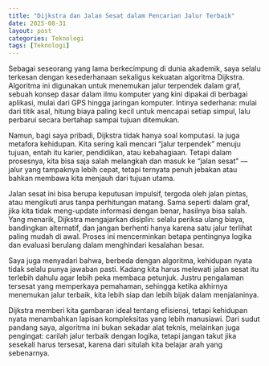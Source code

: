 ```yaml
---
title: "Dijkstra dan Jalan Sesat dalam Pencarian Jalur Terbaik"
date: 2025-08-31
layout: post
categories: Teknologi
tags: [Teknologi]
---
```

Sebagai seseorang yang lama berkecimpung di dunia akademik, saya selalu terkesan dengan kesederhanaan sekaligus kekuatan algoritma Dijkstra. Algoritma ini digunakan untuk menemukan jalur terpendek dalam graf, sebuah konsep dasar dalam ilmu komputer yang kini dipakai di berbagai aplikasi, mulai dari GPS hingga jaringan komputer. Intinya sederhana: mulai dari titik asal, hitung biaya paling kecil untuk mencapai setiap simpul, lalu perbarui secara bertahap sampai tujuan ditemukan.

Namun, bagi saya pribadi, Dijkstra tidak hanya soal komputasi. Ia juga metafora kehidupan. Kita sering kali mencari “jalur terpendek” menuju tujuan, entah itu karier, pendidikan, atau kebahagiaan. Tetapi dalam prosesnya, kita bisa saja salah melangkah dan masuk ke “jalan sesat” — jalur yang tampaknya lebih cepat, tetapi ternyata penuh jebakan atau bahkan membawa kita menjauh dari tujuan utama.

Jalan sesat ini bisa berupa keputusan impulsif, tergoda oleh jalan pintas, atau mengikuti arus tanpa perhitungan matang. Sama seperti dalam graf, jika kita tidak meng-update informasi dengan benar, hasilnya bisa salah. Yang menarik, Dijkstra mengajarkan disiplin: selalu periksa ulang biaya, bandingkan alternatif, dan jangan berhenti hanya karena satu jalur terlihat paling mudah di awal. Proses ini mencerminkan betapa pentingnya logika dan evaluasi berulang dalam menghindari kesalahan besar.

Saya juga menyadari bahwa, berbeda dengan algoritma, kehidupan nyata tidak selalu punya jawaban pasti. Kadang kita harus melewati jalan sesat itu terlebih dahulu agar lebih peka membaca petunjuk. Justru pengalaman tersesat yang memperkaya pemahaman, sehingga ketika akhirnya menemukan jalur terbaik, kita lebih siap dan lebih bijak dalam menjalaninya.

Dijkstra memberi kita gambaran ideal tentang efisiensi, tetapi kehidupan nyata menambahkan lapisan kompleksitas yang lebih manusiawi. Dari sudut pandang saya, algoritma ini bukan sekadar alat teknis, melainkan juga pengingat: carilah jalur terbaik dengan logika, tetapi jangan takut jika sesekali harus tersesat, karena dari situlah kita belajar arah yang sebenarnya.
